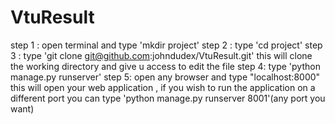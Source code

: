 # VtuResult

step 1 : open terminal and type 'mkdir project'
step 2 : type 'cd project' 
step 3 : type 'git clone git@github.com:johndudex/VtuResult.git'
this will clone the working directory and give u access to edit the file 
step 4: type 'python manage.py runserver'
step 5: open any browser and type "localhost:8000"
this will open your web application , if you wish to run the application on a different port you can type
'python manage.py runserver 8001'(any port you want)
